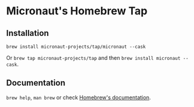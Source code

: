 # Micronaut's Homebrew Tap

## Installation

`brew install micronaut-projects/tap/micronaut --cask`

Or `brew tap micronaut-projects/tap` and then `brew install micronaut --cask`.

## Documentation
`brew help`, `man brew` or check [Homebrew's documentation](https://docs.brew.sh).
